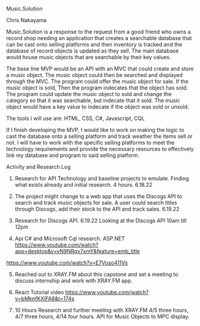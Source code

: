 Music.Solution

Chris Nakayama

Music.Solution is a response to the request from a good friend who owns a record shop needing an application that creates a searchable database that can be cast onto selling platforms and then inventory is tracked and the database of record objects is updated as they sell. The main database would house music objects that are searchable by their key values. 

The base line MVP would be an API with an MVC that could create and store a music object. The music object could then be searched and displayed through the MVC. The program could offer the music object for sale. If the music object is sold, Then the program indecates that the object has sold. The program could update the music object to sold and change the category so that it was searchable, but indecate that it sold. The music object would have a key value to indecate if the object was sold or unsold.


The tools I will use are: HTML, CSS, C#, Javascript, CQL 

If I finish developing the MVP, I would like to work on making the logic to cast the database onto a selling platform and track weather the items sell or not. I will have to work with the specific selling platforms to meet the technology requirements and provide the necessary resources to effectively link my database and program to said selling platform.

Activity and Research Log

1. Research for API Technology and baseline projects to emulate. Finding what exists already and initial research. 4 hours. 6.18.22

2. The project might change to a web app that uses the Discogs API to search and track music objects for sale. A user could search titles through Discogs, add their stock to the API and track sales. 6.19.22

3. Research for Discogs API. 6.19.22
Looking at the Discogs API 10am till 12pm

4. Api C# and Microsoft Cql research. ASP.NET 
https://www.youtube.com/watch?app=desktop&v=vN9NRqv7xmY&feature=emb_title

https://www.youtube.com/watch?v=E7Voso411Vs

5. Reached out to XRAY.FM about this capstone and set a meeting to discuss internship and work with XRAY.FM app.
6. React Tutorial video
https://www.youtube.com/watch?v=bMknfKXIFA8&t=174s

6. 10 Hours Research and further meeting with XRAY.FM
4/5 three hours, 4/7 three hours, 4/14 four hours.
API for Music Objects to MPC display.






